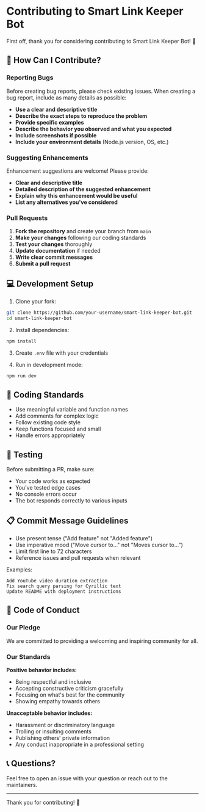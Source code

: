 # Contributing to Smart Link Keeper Bot

First off, thank you for considering contributing to Smart Link Keeper Bot! 🎉

## 🤔 How Can I Contribute?

### Reporting Bugs

Before creating bug reports, please check existing issues. When creating a bug report, include as many details as possible:

- **Use a clear and descriptive title**
- **Describe the exact steps to reproduce the problem**
- **Provide specific examples**
- **Describe the behavior you observed and what you expected**
- **Include screenshots if possible**
- **Include your environment details** (Node.js version, OS, etc.)

### Suggesting Enhancements

Enhancement suggestions are welcome! Please provide:

- **Clear and descriptive title**
- **Detailed description of the suggested enhancement**
- **Explain why this enhancement would be useful**
- **List any alternatives you've considered**

### Pull Requests

1. **Fork the repository** and create your branch from `main`
2. **Make your changes** following our coding standards
3. **Test your changes** thoroughly
4. **Update documentation** if needed
5. **Write clear commit messages**
6. **Submit a pull request**

## 💻 Development Setup

1. Clone your fork:
```bash
git clone https://github.com/your-username/smart-link-keeper-bot.git
cd smart-link-keeper-bot
```

2. Install dependencies:
```bash
npm install
```

3. Create `.env` file with your credentials

4. Run in development mode:
```bash
npm run dev
```

## 📝 Coding Standards

- Use meaningful variable and function names
- Add comments for complex logic
- Follow existing code style
- Keep functions focused and small
- Handle errors appropriately

## 🧪 Testing

Before submitting a PR, make sure:

- Your code works as expected
- You've tested edge cases
- No console errors occur
- The bot responds correctly to various inputs

## 📋 Commit Message Guidelines

- Use present tense ("Add feature" not "Added feature")
- Use imperative mood ("Move cursor to..." not "Moves cursor to...")
- Limit first line to 72 characters
- Reference issues and pull requests when relevant

Examples:
```
Add YouTube video duration extraction
Fix search query parsing for Cyrillic text
Update README with deployment instructions
```

## 🌟 Code of Conduct

### Our Pledge

We are committed to providing a welcoming and inspiring community for all.

### Our Standards

**Positive behavior includes:**
- Being respectful and inclusive
- Accepting constructive criticism gracefully
- Focusing on what's best for the community
- Showing empathy towards others

**Unacceptable behavior includes:**
- Harassment or discriminatory language
- Trolling or insulting comments
- Publishing others' private information
- Any conduct inappropriate in a professional setting

## 📞 Questions?

Feel free to open an issue with your question or reach out to the maintainers.

---

Thank you for contributing! 🙏